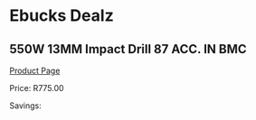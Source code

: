 
# Ebucks Dealz
## 550W 13MM Impact Drill 87 ACC. IN BMC
[Product Page](https://www.ebucks.com/web/shop/productSelected.do?prodId=1201219741&catId=717324798)

Price: R775.00

Savings: 


	